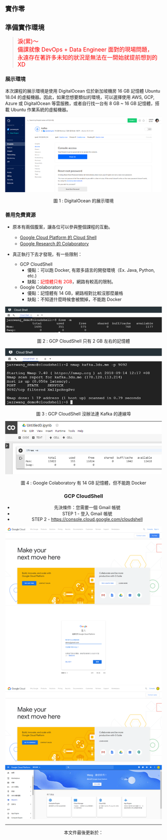 ## 實作零

## 準備實作環境

> <font color="red" size="4">淚(累)～ <br/>
> 備課就像 DevOps + Data Engineer 面對的現場問題，<br/>
> 永遠存在著許多未知的狀況是無法在一開始就提前想到的 XD</font>

### 展示環境

本次課程的展示環境是使用 DigitalOcean 位於新加坡機房 16 GB 記憶體 Ubuntu 18.04 的虛擬機器。因此，如果您想要類似的環境，可以選擇使用 AWS, GCP, Azure 或 DigitalOcean 等雲服務，或者自行找一台有 8 GB ~ 16 GB 記憶體，搭載 Ubuntu 作業系統的虛擬機器。

<center>

![](images/Lab000-1.png)

圖 1 : DigitalOcean 的展示環境

</center>

### 善用免費資源

* 原本有兩個腹案，讓各位可以參與整個課程的互動。
    * [Google Cloud Platform 的 Cloud Shell](https://console.cloud.google.com/cloudshell)
    * [Google Research 的 Colaboratory](https://colab.research.google.com/notebook)

* 真正執行下去才發現，有一些限制：
    * GCP CloudShell 
        * 優點：可以跑 Docker, 有眾多語言的開發環境（Ex. Java, Python, etc.)
        * 缺點：<font color='red'>記憶體只有 2GB</font>，網路有較高的限制。
    * Google Colaboratory
        * 優點：記憶體有 14 GB，網路相對比較沒那麼嚴格
        * 缺點：不知道什麼時候會被關掉，不能跑 Docker

<center>

![](images/Lab000-2.png)

圖 2 : GCP CloudShell 只有 2 GB 左右的記憶體

![](images/Lab000-3.png)

圖 3 : GCP CloudShell 沒辦法連 Kafka 的連線埠

![](images/Lab000-4.png)

圖 4 : Google Colaboratory 有 14 GB 記憶體，但不能跑 Docker

</cetner>

### GCP CloudShell

* 先決條件：您需要一個 Gmail 帳號
* STEP 1 - 登入 Gmail 帳號
* STEP 2 - https://console.cloud.google.com/cloudshell

<center>

![](images/Lab000-5.png)
![](images/Lab000-6.png)
![](images/Lab000-7.png)
![](images/Lab000-8.png)

</cetner>

--------------------
本文件最後更新於：<script>document.write(document.lastModified);</script>
